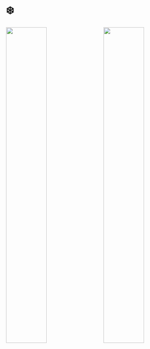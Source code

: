 # ❄️
<img align="right" width="47%" src="https://github-readme-stats.vercel.app/api/top-langs/?username=Aralidk&layout=compact&theme=tokyonight"/>
<img  width="47%"  src="https://github-readme-stats.vercel.app/api?username=Aralidk&show_icons=true&theme=tokyonight"/>

